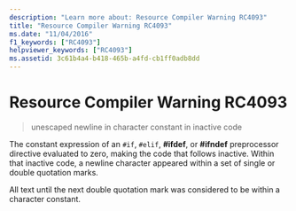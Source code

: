 ```yaml
---
description: "Learn more about: Resource Compiler Warning RC4093"
title: "Resource Compiler Warning RC4093"
ms.date: "11/04/2016"
f1_keywords: ["RC4093"]
helpviewer_keywords: ["RC4093"]
ms.assetid: 3c61b4a4-b418-465b-a4fd-cb1ff0adb8dd
---
```

# Resource Compiler Warning RC4093

> unescaped newline in character constant in inactive code

The constant expression of an `#if`, `#elif`, **#ifdef**, or **#ifndef** preprocessor directive evaluated to zero, making the code that follows inactive. Within that inactive code, a newline character appeared within a set of single or double quotation marks.

All text until the next double quotation mark was considered to be within a character constant.
